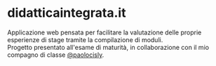 # didatticaintegrata.it
Applicazione web pensata per facilitare la valutazione delle proprie esperienze di stage tramite la compilazione di moduli.  
Progetto presentato all'esame di maturità, in collaborazione con il mio compagno di classe [@paolocisly](https://github.com/paolocisly).
